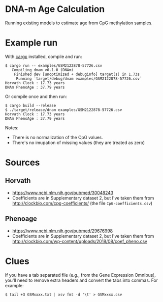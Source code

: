 # DNA-m Age Calculation

Running existing models to estimate age from CpG methylation samples.

# Example run

With [cargo](https://www.rust-lang.org/learn/get-started) installed, compile and run:

```
$ cargo run -- examples/GSM2122878-57726.csv
   Compiling dnam v0.1.0 (DNAm)
    Finished dev [unoptimized + debuginfo] target(s) in 1.73s
     Running `target/debug/dnam examples/GSM2122878-57726.csv`
Horvath Clock : 17.73 years
DNAm PhenoAge : 37.79 years
```

Or compile once and then run:

```
$ cargo build --release
$ ./target/release/dnam examples/GSM2122878-57726.csv
Horvath Clock : 17.73 years
DNAm PhenoAge : 37.79 years
```

Notes:

- There is no normalization of the CpG values.
- There's no imupation of missing values (they are treated as zero)

# Sources

## Horvath

- https://www.ncbi.nlm.nih.gov/pubmed/30048243
- Coefficients are in Supplementary dataset 2, but I've taken them from http://clockbio.com/cpg-coefficients/ (the file `CpG-coefficients.csv`)

## Phenoage

- https://www.ncbi.nlm.nih.gov/pubmed/29676998
- Coefficients are in Supplementary dataset 2, but I've taken them from http://clockbio.com/wp-content/uploads/2018/08/coef_pheno.csv

# Clues

If you have a tab separated file (e.g., from the Gene Expression Omnibus), you'll need to remove extra headers and convert the tabs into commas. For example:

```
$ tail +3 GSMxxxx.txt | xsv fmt -d '\t' > GSMxxxx.csv
```


